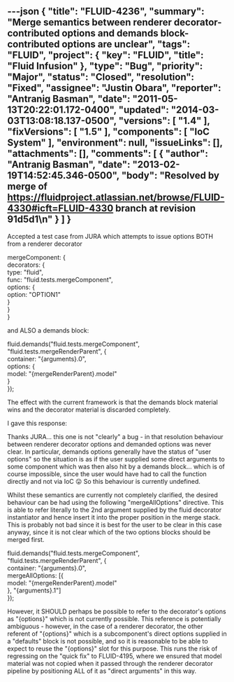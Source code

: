 ---json
{
  "title": "FLUID-4236",
  "summary": "Merge semantics between renderer decorator-contributed options and demands block-contributed options are unclear",
  "tags": "FLUID",
  "project": {
    "key": "FLUID",
    "title": "Fluid Infusion"
  },
  "type": "Bug",
  "priority": "Major",
  "status": "Closed",
  "resolution": "Fixed",
  "assignee": "Justin Obara",
  "reporter": "Antranig Basman",
  "date": "2011-05-13T20:22:01.172-0400",
  "updated": "2014-03-03T13:08:18.137-0500",
  "versions": [
    "1.4"
  ],
  "fixVersions": [
    "1.5"
  ],
  "components": [
    "IoC System"
  ],
  "environment": null,
  "issueLinks": [],
  "attachments": [],
  "comments": [
    {
      "author": "Antranig Basman",
      "date": "2013-02-19T14:52:45.346-0500",
      "body": "Resolved by merge of <https://fluidproject.atlassian.net/browse/FLUID-4330#icft=FLUID-4330> branch at revision 91d5d1\n"
    }
  ]
}
---
Accepted a test case from JURA which attempts to issue options BOTH from a renderer decorator&#x20;

mergeComponent: {\
decorators: {\
type: "fluid",\
func: "fluid.tests.mergeComponent",\
options: {\
option: "OPTION1"\
}\
}\
}

and ALSO a demands block:

fluid.demands("fluid.tests.mergeComponent", "fluid.tests.mergeRenderParent", {\
container: "{arguments}.0",\
options: {\
model: "{mergeRenderParent}.model"\
}\
});

The effect with the current framework is that the demands block material wins and the decorator material is discarded completely.

I gave this response:

Thanks JURA... this one is not "clearly" a bug - in that resolution behaviour between renderer decorator options and demanded options was never clear. In particular, demands options generally have the status of "user options" so the situation is as if the user supplied some direct arguments to some component which was then also hit by a demands block... which is of course impossible, since the user would have had to call the function directly and not via IoC 😛 So this behaviour is currently undefined.&#x20;

Whilst these semantics are currently not completely clarified, the desired behaviour can be had using the following "mergeAllOptions" directive. This is able to refer literally to the 2nd argument supplied by the fluid decorator instantiator and hence insert it into the proper position in the merge stack. This is probably not bad since it is best for the user to be clear in this case anyway, since it is not clear which of the two options blocks should be merged first.&#x20;

fluid.demands("fluid.tests.mergeComponent", "fluid.tests.mergeRenderParent", {\
container: "{arguments}.0",\
mergeAllOptions: \[{\
model: "{mergeRenderParent}.model"\
}, "{arguments}.1"]\
});

However, it SHOULD perhaps be possible to refer to the decorator's options as "{options}" which is not currently possible. This reference is potentially ambiguous - however, in the case of a renderer decorator, the other referent of "{options}" which is a subcomponent's direct options supplied in a "defaults" block is not possible, and so it is reasonable to be able to expect to reuse the "{options}" slot for this purpose. This runs the risk of regressing on the "quick fix" to FLUID-4195, where we ensured that model material was not copied when it passed through the renderer decorator pipeline by positioning ALL of it as "direct arguments" in this way.

        